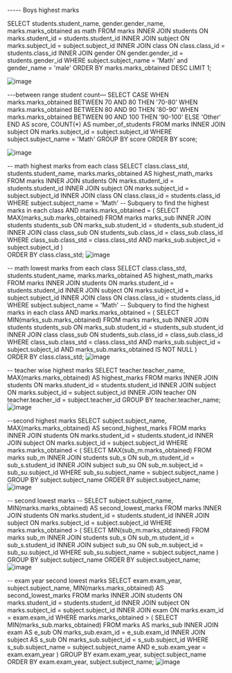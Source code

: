 ----- Boys highest marks

SELECT students.student_name, gender.gender_name, marks.marks_obtained  as math
FROM marks
INNER JOIN students ON marks.student_id = students.student_id
INNER JOIN subject ON marks.subject_id = subject.subject_id
INNER JOIN class ON class.class_id = students.class_id
INNER JOIN gender ON gender.gender_id = students.gender_id
WHERE 
subject.subject_name = 'Math' and  gender_name = 'male'
ORDER BY
    marks.marks_obtained DESC
LIMIT 1;


![image](https://github.com/user-attachments/assets/ba8bc303-61db-411f-8f74-226d4cbeb11a)

---between range student count—
SELECT
    CASE 
        WHEN marks.marks_obtained BETWEEN 70 AND 80 THEN '70-80'
        WHEN marks.marks_obtained BETWEEN 80 AND 90 THEN '80-90'
        WHEN marks.marks_obtained BETWEEN 90 AND 100 THEN '90-100'
        ELSE 'Other'
    END AS score,
    COUNT(*) AS number_of_students
FROM
    marks
INNER JOIN
    subject ON marks.subject_id = subject.subject_id
WHERE
    subject.subject_name = 'Math'
GROUP BY
    score
ORDER BY
    score;

![image](https://github.com/user-attachments/assets/96823cff-be29-475b-ba74-bf4b770c14d6)
 
-- math highest marks from each class
SELECT 
    class.class_std,
    students.student_name,
    marks.marks_obtained AS highest_math_marks
FROM 
    marks
INNER JOIN 
    students ON marks.student_id = students.student_id
INNER JOIN 
    subject ON marks.subject_id = subject.subject_id
INNER JOIN 
    class ON class.class_id = students.class_id
WHERE 
    subject.subject_name = 'Math' 
    -- Subquery to find the highest marks in each class
    AND marks.marks_obtained = (
        SELECT 
            MAX(marks_sub.marks_obtained) 
        FROM 
            marks marks_sub
        INNER JOIN 
            students students_sub ON marks_sub.student_id = students_sub.student_id
        INNER JOIN 
            class class_sub ON students_sub.class_id = class_sub.class_id
        WHERE 
            class_sub.class_std = class.class_std 
            AND marks_sub.subject_id = subject.subject_id
    )    
ORDER BY 
    class.class_std;
![image](https://github.com/user-attachments/assets/1888dfba-f466-4b91-9a32-65938ee20fd6)

-- math lowest marks from each class
SELECT 
    class.class_std,
    students.student_name,
    marks.marks_obtained AS highest_math_marks
FROM 
    marks
INNER JOIN 
    students ON marks.student_id = students.student_id
INNER JOIN 
    subject ON marks.subject_id = subject.subject_id
INNER JOIN 
    class ON class.class_id = students.class_id
WHERE 
    subject.subject_name = 'Math' 
    -- Subquery to find the highest marks in each class
    AND marks.marks_obtained = (
        SELECT 
            MIN(marks_sub.marks_obtained) 
        FROM 
            marks marks_sub
        INNER JOIN 
            students students_sub ON marks_sub.student_id = students_sub.student_id
        INNER JOIN 
            class class_sub ON students_sub.class_id = class_sub.class_id
        WHERE 
            class_sub.class_std = class.class_std 
            AND marks_sub.subject_id = subject.subject_id
            AND marks_sub.marks_obtained IS NOT NULL
    )    
ORDER BY 
    class.class_std;
![image](https://github.com/user-attachments/assets/67ab64ac-c542-412c-8edc-1d8359bc1a2c)

-- teacher wise highest marks 
SELECT 
    teacher.teacher_name,
    MAX(marks.marks_obtained) AS highest_marks
FROM 
    marks
INNER JOIN 
    students ON marks.student_id = students.student_id
INNER JOIN 
    subject ON marks.subject_id = subject.subject_id
INNER JOIN 
    teacher ON teacher.teacher_id = subject.teacher_id
GROUP BY 
    teacher.teacher_name;
![image](https://github.com/user-attachments/assets/38ecb5e5-1411-4797-8fa4-dd63395db728)

--second highest marks
SELECT
    subject.subject_name,
    MAX(marks.marks_obtained) AS second_highest_marks
FROM
    marks
INNER JOIN
    students ON marks.student_id = students.student_id
INNER JOIN
    subject ON marks.subject_id = subject.subject_id
WHERE
    marks.marks_obtained < (
        SELECT MAX(sub_m.marks_obtained)
        FROM marks sub_m
        INNER JOIN students sub_s ON sub_m.student_id = sub_s.student_id
        INNER JOIN subject sub_su ON sub_m.subject_id = sub_su.subject_id
        WHERE sub_su.subject_name = subject.subject_name
    )
GROUP BY
    subject.subject_name
ORDER BY
    subject.subject_name;
![image](https://github.com/user-attachments/assets/0f9d3c7f-849b-4266-853b-f645d7ffdfcd)

-- second  lowest marks --
SELECT 
    subject.subject_name,
    MIN(marks.marks_obtained) AS second_lowest_marks
FROM 
    marks
INNER JOIN 
    students ON marks.student_id = students.student_id
INNER JOIN 
    subject ON marks.subject_id = subject.subject_id
WHERE 
    marks.marks_obtained > (
        SELECT MIN(sub_m.marks_obtained)
        FROM marks sub_m
        INNER JOIN students sub_s ON sub_m.student_id = sub_s.student_id
        INNER JOIN subject sub_su ON sub_m.subject_id = sub_su.subject_id
        WHERE sub_su.subject_name = subject.subject_name
    )
GROUP BY 
    subject.subject_name
ORDER BY 
    subject.subject_name;
![image](https://github.com/user-attachments/assets/3fefe201-4b58-4399-b60f-501ea31c9fa5)

-- exam year second lowest marks 
SELECT
    exam.exam_year,
    subject.subject_name,
    MIN(marks.marks_obtained) AS second_lowest_marks
FROM
    marks
INNER JOIN
    students ON marks.student_id = students.student_id
INNER JOIN
    subject ON marks.subject_id = subject.subject_id
INNER JOIN
    exam ON marks.exam_id = exam.exam_id
WHERE
    marks.marks_obtained > (
        SELECT MIN(marks_sub.marks_obtained)
        FROM marks AS marks_sub
        INNER JOIN exam AS e_sub ON marks_sub.exam_id = e_sub.exam_id
        INNER JOIN subject AS s_sub ON marks_sub.subject_id = s_sub.subject_id
        WHERE s_sub.subject_name = subject.subject_name
          AND e_sub.exam_year = exam.exam_year
    )
GROUP BY
    exam.exam_year,
    subject.subject_name
ORDER BY
    exam.exam_year,
    subject.subject_name;
![image](https://github.com/user-attachments/assets/91cb4aeb-7882-4d26-8107-e18672878f48)






